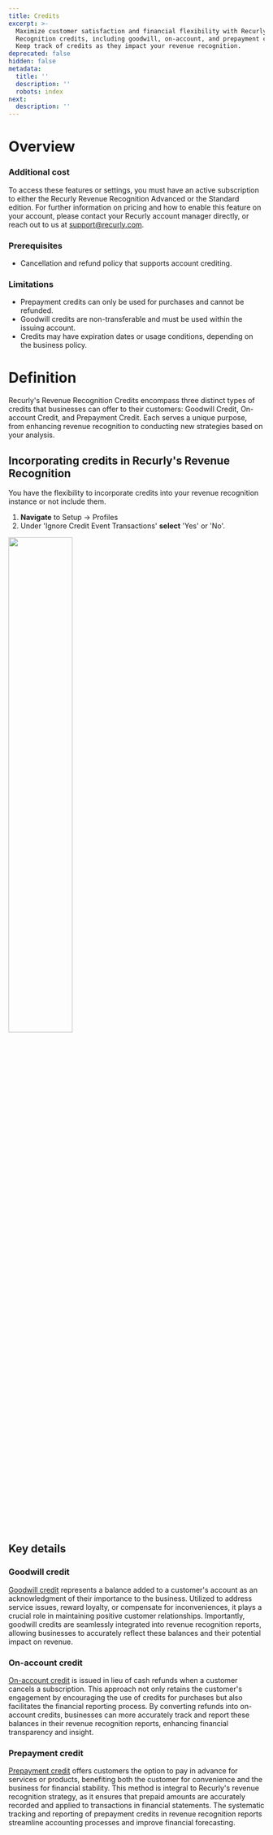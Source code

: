 ```yaml
---
title: Credits
excerpt: >-
  Maximize customer satisfaction and financial flexibility with Recurly Revenue
  Recognition credits, including goodwill, on-account, and prepayment credits.
  Keep track of credits as they impact your revenue recognition.
deprecated: false
hidden: false
metadata:
  title: ''
  description: ''
  robots: index
next:
  description: ''
---
```

# Overview

### Additional cost

To access these features or settings, you must have an active subscription to either the Recurly Revenue Recognition Advanced or the Standard edition. For further information on pricing and how to enable this feature on your account, please contact your Recurly account manager directly, or reach out to us at [support@recurly.com](mailto:support@recurly.com).

### Prerequisites

* Cancellation and refund policy that supports account crediting.

### Limitations

* Prepayment credits can only be used for purchases and cannot be refunded.
* Goodwill credits are non-transferable and must be used within the issuing account.
* Credits may have expiration dates or usage conditions, depending on the business policy.

# Definition

Recurly's Revenue Recognition Credits encompass three distinct types of credits that businesses can offer to their customers: Goodwill Credit, On-account Credit, and Prepayment Credit. Each serves a unique purpose, from enhancing revenue recognition to conducting new strategies based on your analysis.

## Incorporating credits in Recurly's Revenue Recognition

You have the flexibility to incorporate credits into your revenue recognition instance or not include them.

1. **Navigate** to Setup → Profiles
2. Under 'Ignore Credit Event Transactions' **select** 'Yes' or 'No'.

<Image align="center" className="border" width="50% " border={true} src="https://files.readme.io/5e90165b450dba809bb3614de2b2eba06b3b2d562d3ec5f1af57539d9f9909b4-Screenshot_2024-10-15_at_12.05.59_PM.png" />

## Key details

### Goodwill credit

[Goodwill credit](https://docs.recurly.com/docs/goodwill-credit) represents a balance added to a customer's account as an acknowledgment of their importance to the business. Utilized to address service issues, reward loyalty, or compensate for inconveniences, it plays a crucial role in maintaining positive customer relationships. Importantly, goodwill credits are seamlessly integrated into revenue recognition reports, allowing businesses to accurately reflect these balances and their potential impact on revenue.

### On-account credit

[On-account credit](https://docs.recurly.com/docs/on-account-credit) is issued in lieu of cash refunds when a customer cancels a subscription. This approach not only retains the customer's engagement by encouraging the use of credits for purchases but also facilitates the financial reporting process. By converting refunds into on-account credits, businesses can more accurately track and report these balances in their revenue recognition reports, enhancing financial transparency and insight.

### Prepayment credit

[Prepayment credit](https://docs.recurly.com/docs/prepayment-credit) offers customers the option to pay in advance for services or products, benefiting both the customer for convenience and the business for financial stability. This method is integral to Recurly's revenue recognition strategy, as it ensures that prepaid amounts are accurately recorded and applied to transactions in financial statements. The systematic tracking and reporting of prepayment credits in revenue recognition reports streamline accounting processes and improve financial forecasting.
